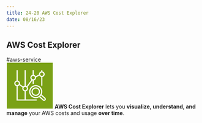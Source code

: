 ```yaml
---
title: 24-20 AWS Cost Explorer
date: 08/16/23
---
```


## AWS Cost Explorer

\#aws-service   
![35](images/icons/Cost_Explorer_Icon.png) **AWS Cost Explorer** lets you **visualize, understand, and manage** your AWS costs and usage **over time**.
